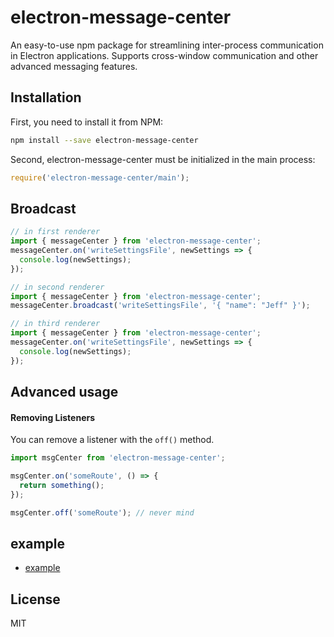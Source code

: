 # electron-message-center

An easy-to-use npm package for streamlining inter-process communication in Electron applications. Supports cross-window communication and other advanced messaging features.

## Installation

First, you need to install it from NPM:

```sh
npm install --save electron-message-center
```

Second, electron-message-center must be initialized in the main process:

```js
require('electron-message-center/main');
```

## Broadcast

```js
// in first renderer
import { messageCenter } from 'electron-message-center';
messageCenter.on('writeSettingsFile', newSettings => {
  console.log(newSettings);
});

// in second renderer
import { messageCenter } from 'electron-message-center';
messageCenter.broadcast('writeSettingsFile', '{ "name": "Jeff" }');

// in third renderer
import { messageCenter } from 'electron-message-center';
messageCenter.on('writeSettingsFile', newSettings => {
  console.log(newSettings);
});
```

## Advanced usage

#### Removing Listeners

You can remove a listener with the `off()` method.

```js
import msgCenter from 'electron-message-center';

msgCenter.on('someRoute', () => {
  return something();
});

msgCenter.off('someRoute'); // never mind
```

## example

- [example](https://github.com/meteor199/electron-message-center/tree/main/packages/example)

## License

MIT
